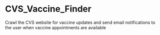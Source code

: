 # CVS_Vaccine_Finder
Crawl the CVS website for vaccine updates and send email notifications to the user when vaccine appointments are available
